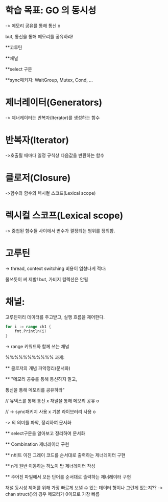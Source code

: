 # 학습 목표: GO 의 동시성

-> 메모리 공유를 통해 통신 x

but, 통신을 통해 메모리를 공유하라!

**고루틴

**채널

**select 구문

**sync패키지: WaitGroup, Mutex, Cond, ...


# 제너레이터(Generators)

-> 제너레이터는 반복자(Iterator)를 생성하는 함수


# 반복자(Iterator)

->호출될 때마다 일정 규칙상 다음값을 반환하는 함수



# 클로저(Closure)

->함수와 함수의 렉시컬 스코프(Lexical scope)



# 렉시컬 스코프(Lexical scope)

-> 중첩된 함수들 사이에서 변수가 결정되는 범위를 정의함.



# 고루틴
-> thread, context switching 비용이 엄청나게 적다:

물쓰듯이 써 제발! but, 가비지 컬렉션은 안됨


# 채널:
고루틴끼리 데이터를 주고받고, 실행 흐름을 제어한다.

```go
for i := range ch1 {
	fmt.Println(i)
}
```

-> range 키워드와 함께 쓰는 채널



%%%%%%%%%%% 과제:



** 클로저의 개념 파악정리(문서화)



** "메모리 공유를 통해 통신하지 말고,

통신을 통해 메모리를 공유하라"

// 뮤텍스를 통해 통신 x 채널을 통해 메모리 공유 o

// -> sync패키지 사용 x 기본 라이브러리 사용 o

-> 의 의미를 파악, 정리하여 문서화



** select구문을 알아보고 정리하여 문서화

** Combination 제너레이터 구현

** n비트 이진 그레이 코드를 순서대로 출력하는 제너레이터 구현

** n개 원반 이동하는 하노이 탑 제너레이터 작성

** 주어진 파일에서 모든 단어를 순서대로 출력하는 제너레이터 구현



채널 동시성 제어를 위해 가장 빠르게 보낼 수 있는 데이터 형이나 그런게 있는지?? -> chan struct{}의 경우 메모리가 0이므로 가장 빠름
